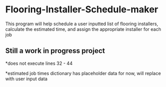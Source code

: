 # Flooring-Installer-Schedule-maker
This program will help schedule a user inputted list of flooring installers, calculate the estimated time, and assign the appropriate installer for each job

Still a work in progress project
---------------------------------

*does not execute lines 32 - 44

*estimated job times dictionary has placeholder data for now, will replace with user input data
